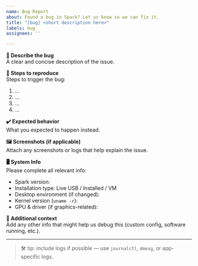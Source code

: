 ```yaml
---
name: Bug Report
about: Found a bug in Spark? Let us know so we can fix it.
title: "[bug] <short description here>"
labels: bug
assignees: ''

---
```


**🧩 Describe the bug**  
A clear and concise description of the issue.

**🚶 Steps to reproduce**  
Steps to trigger the bug:
1. ...
2. ...
3. ...
4. ...

**✔️ Expected behavior**  
What you expected to happen instead.

**🖼️ Screenshots (if applicable)**  
Attach any screenshots or logs that help explain the issue.

**🖥️ System Info**  
Please complete all relevant info:

- Spark version:  
- Installation type: Live USB / Installed / VM  
- Desktop environment (if changed):  
- Kernel version (`uname -r`):  
- GPU & driver (if graphics-related):  

**🧠 Additional context**  
Add any other info that might help us debug this (custom config, software running, etc.).

---

> 🛠 tip: include logs if possible — use `journalctl`, `dmesg`, or app-specific logs.
